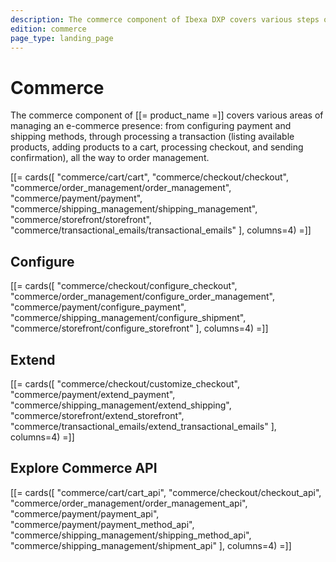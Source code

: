 ```yaml
---
description: The commerce component of Ibexa DXP covers various steps of making a transaction from listing available products, through adding products to a cart, to checkout and confirmation.
edition: commerce
page_type: landing_page
---
```


# Commerce

The commerce component of [[= product_name =]] covers various areas of managing an e-commerce presence: from configuring payment and shipping methods, through processing a transaction (listing available products, adding products to a cart, processing checkout, and sending confirmation), all the way to order management.

[[= cards([
    "commerce/cart/cart",
    "commerce/checkout/checkout",
    "commerce/order_management/order_management",
    "commerce/payment/payment",
    "commerce/shipping_management/shipping_management",
    "commerce/storefront/storefront",
    "commerce/transactional_emails/transactional_emails"
], columns=4) =]]

## Configure

[[= cards([
    "commerce/checkout/configure_checkout",
    "commerce/order_management/configure_order_management",
    "commerce/payment/configure_payment",
    "commerce/shipping_management/configure_shipment",
    "commerce/storefront/configure_storefront"
], columns=4) =]]

## Extend

[[= cards([
    "commerce/checkout/customize_checkout",
    "commerce/payment/extend_payment",
    "commerce/shipping_management/extend_shipping",
    "commerce/storefront/extend_storefront",
    "commerce/transactional_emails/extend_transactional_emails"
], columns=4) =]]

## Explore Commerce API

[[= cards([
    "commerce/cart/cart_api",
    "commerce/checkout/checkout_api",
    "commerce/order_management/order_management_api",
    "commerce/payment/payment_api",
    "commerce/payment/payment_method_api",
    "commerce/shipping_management/shipping_method_api",
    "commerce/shipping_management/shipment_api"
], columns=4) =]]
